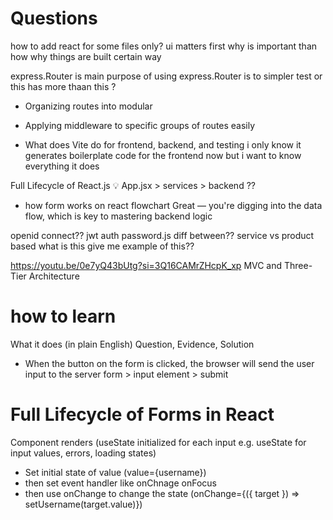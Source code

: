 # Questions
how to add react for some files only?
ui matters first
why is important than how
why things are built certain way

express.Router is main purpose of using express.Router is to simpler test or this has more thaan this ?
- Organizing routes into modular
- Applying middleware to specific groups of routes easily

- What does Vite do for frontend, backend, and testing
  i only know it generates boilerplate code for the frontend now
  but i want to know everything it does

<!-- so the mongodb is just the document based database it doesn't know how to structure the data -->
<!-- and the mongooes is used to structure the data of the mongodb ? -->

Full Lifecycle of React.js 💡 App.jsx > services > backend ??
- how form works on react flowchart
Great — you're digging into the data flow, which is key to mastering backend logic


openid connect??
jwt auth password.js diff between??
service vs product based what is this give me example of this??

https://youtu.be/0e7yQ43bUtg?si=3Q16CAMrZHcpK_xp
 MVC and Three-Tier Architecture

# how to learn
What it does (in plain English)
Question, Evidence, Solution 

- When the button on the form is clicked, the browser will send the user input to the server
form > input element > submit
# Full Lifecycle of Forms in React
Component renders (useState initialized for each input e.g. useState for input values, errors, loading states)

- Set initial state of value (value={username})
- then set event handler like onChnage onFocus
- then use onChange to change the state (onChange={({ target }) => setUsername(target.value)})
